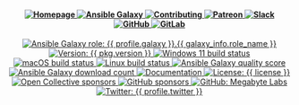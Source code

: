 <div align="center">
  <h4 align="center">
    <a href="{{ link.home }}" title="{{ organization }} homepage" target="_blank">
      <img alt="Homepage" src="https://img.shields.io/website?down_color=%23FF4136&down_message=Down&label=Homepage&logo=home-assistant&logoColor=white&up_color=%232ECC40&up_message=Up&url=https%3A%2F%2Fmegabyte.space&style={{ badge_style }}" />
    </a>
    <a href="{{ profile_link.galaxy }}/{{ profile.galaxy }}/{{ galaxy_info.role_name }}" title="{{ name }} role on Ansible Galaxy" target="_blank">
      <img alt="Ansible Galaxy" src="https://img.shields.io/badge/Ansible-Galaxy-000000?logo=ansible&logoColor=white&style={{ badge_style }}" />
    </a>
    <a href="{{ repository.github }}{{ repository.location.contributing.github }}" title="Learn about contributing" target="_blank">
      <img alt="Contributing" src="https://img.shields.io/badge/Contributing-Guide-0074D9?logo=github-sponsors&logoColor=white&style={{ badge_style }}" />
    </a>
    <a href="{{ profile_link.patreon }}/{{ profile.patreon }}" title="Support us on Patreon" target="_blank">
      <img alt="Patreon" src="https://img.shields.io/badge/Patreon-Support-052d49?logo=patreon&logoColor=white&style={{ badge_style }}" />
    </a>
    <a href="{{ link.chat }}" title="Slack chat room" target="_blank">
      <img alt="Slack" src="https://img.shields.io/badge/Slack-Chat-e01e5a?logo=slack&logoColor=white&style={{ badge_style }}" />
    </a>
    <a href="{{ repository.github }}" title="GitHub mirror" target="_blank">
      <img alt="GitHub" src="https://img.shields.io/badge/Mirror-GitHub-333333?logo=github&style={{ badge_style }}" />
    </a>
    <a href="{{ repository.gitlab }}" title="GitLab repository" target="_blank">
      <img alt="GitLab" src="https://img.shields.io/badge/Repo-GitLab-fc6d26?logo=gitlab&style={{ badge_style }}" />
    </a>
  </h4>
  <p align="center">
    <a title="Ansible Galaxy role: {{ profile.galaxy }}.{{ galaxy_info.role_name }}" href="{{ profile_link.galaxy }}/{{ profile.galaxy }}/{{ galaxy_info.role_name }}" target="_blank">
      <img alt="Ansible Galaxy role: {{ profile.galaxy }}.{{ galaxy_info.role_name }}" src="https://img.shields.io/ansible/role/{{ ansible_galaxy_project_id }}?logo=ansible&style={{ badge_style }}" />
    </a>
    <a title="Version: {{ pkg.version }}" href="{{ repository.github }}" target="_blank">
      <img alt="Version: {{ pkg.version }}" src="https://img.shields.io/badge/version-{{ pkg.version }}-blue.svg?cacheSeconds=2592000" />
    </a>
    <a title="Windows 11 build status on GitHub" href="{{ {{ repository.github }}/actions/Windows.yml" target="_blank">
      <img alt="Windows 11 build status" src="https://img.shields.io/github/workflow/status/{{ profile.github }}/{{ repository.prefix.github }}{{ galaxy_info.role_name }}/Windows/master?color=cyan&label=Windows%20build&logo=windows&style={{ badge_style }}">
    </a>
    <a title="macOS build status on GitHub" href="{{ repository.github }}/actions/macOS.yml" target="_blank">
      <img alt="macOS build status" src="https://img.shields.io/github/workflow/status/{{ profile.github }}/{{ repository.prefix.github }}{{ galaxy_info.role_name }}/macOS/master?label=macOS%20build&logo=apple&style={{ badge_style }}">
    </a>
    <a title="Linux build status on GitLab" href="{{ repository.gitlab }}{{ repository.location.commits.gitlab }}" target="_blank">
      <img alt="Linux build status" src="https://img.shields.io/badge/dynamic/json?color=ffdc00&label=Linux&query=%24%5B0%5D.status&url=https%3A%2F%2Fgitlab.com%2Fapi%2Fv4%2Fprojects%2F{{ encoded_gitlab_path }}%2Fpipelines&style={{ badge_style }}">
    </a>
    <a title="Ansible Galaxy quality score (out of 5)" href="{{ profile_link.galaxy }}/{{ profile.galaxy }}/{{ galaxy_info.role_name }}" target="_blank">
      <img alt="Ansible Galaxy quality score" src="https://img.shields.io/ansible/quality/{{ ansible_galaxy_project_id }}?logo=ansible&style={{ badge_style }}" />
    </a>
    <a title="Ansible Galaxy download count" href="{{ profile_link.galaxy }}/{{ profile.galaxy }}/{{ galaxy_info.role_name }}" target="_blank">
      <img alt="Ansible Galaxy download count" src="https://img.shields.io/ansible/role/d/53381?logo=ansible&style={{ badge_style }}">
    </a>
    <a title="Documentation" href="{{ link.docs }}/{{ group }}" target="_blank">
      <img alt="Documentation" src="https://img.shields.io/badge/documentation-yes-brightgreen.svg?logo=readthedocs&style={{ badge_style }}" />
    </a>
    <a title="License: {{ license }}" href="{{ repository.github }}{{ repository.location.license.github }}" target="_blank">
      <img alt="License: {{ license }}" src="https://img.shields.io/badge/license-{{ license }}-yellow.svg?style={{ badge_style }}" />
    </a>
    <a title="Support us on Open Collective" href="{{ profile_link.opencollective }}/{{ profile.opencollective }}" target="_blank">
      <img alt="Open Collective sponsors" src="https://img.shields.io/opencollective/sponsors/megabytelabs?logo=data:image/png;base64,iVBORw0KGgoAAAANSUhEUgAAACAAAAAgBAMAAACBVGfHAAAAElBMVEUAAACvzfmFsft4pfD////w+P9tuc5RAAAABHRSTlMAFBERkdVu1AAAAFxJREFUKM9jgAAXIGBAABYXMHBA4yNEXGBAAU2BMz4FIIYTNhtFgRjZPkagFAuyAhGgHAuKAlQBCBtZB4gzQALoDsN0Oobn0L2PEUCoQYgZyOjRQFiJA67IRrEbAJImNwFBySjCAAAAAElFTkSuQmCC&label=Open%20Collective%20sponsors&logo=opencollective&style={{ badge_style }}" />
    </a>
    <a title="Support us on GitHub" href="{{ profile_link.github }}/{{ profile.github }}" target="_blank">
      <img alt="GitHub sponsors" src="https://img.shields.io/github/sponsors/{{ profile.github }}?label=GitHub%20sponsors&logo=github&style={{ badge_style }}" />
    </a>
    <a title="Follow us on GitHub" href="{{ profile_link.github }}/{{ profile.github }}" target="_blank">
      <img alt="GitHub: Megabyte Labs" src="https://img.shields.io/github/followers/{{ profile.github }}?style=social" target="_blank" />
    </a>
    <a title="Follow us on Twitter" href="https://twitter.com/{{ profile.twitter }}" target="_blank">
      <img alt="Twitter: {{ profile.twitter }}" src="https://img.shields.io/twitter/url/https/twitter.com/{{ profile.twitter }}.svg?style=social&label=Follow%20%40{{ profile.twitter }}" />
    </a>
  </p>
</div>

